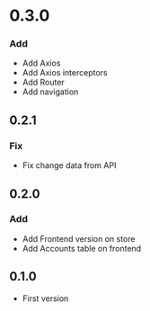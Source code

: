 # 0.3.0

### Add
+ Add Axios
+ Add Axios interceptors
+ Add Router
+ Add navigation

## 0.2.1

### Fix
+ Fix change data from API

## 0.2.0

### Add
+ Add Frontend version on store
+ Add Accounts table on frontend

## 0.1.0
+ First version
